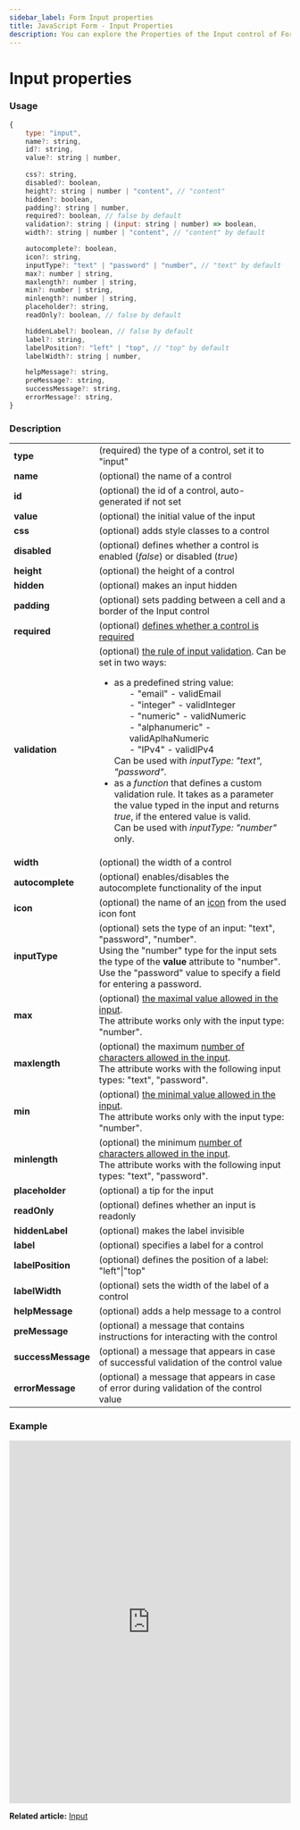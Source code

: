 ```yaml
---
sidebar_label: Form Input properties
title: JavaScript Form - Input Properties 
description: You can explore the Properties of the Input control of Form in the documentation of the DHTMLX JavaScript UI library. Browse developer guides and API reference, try out code examples and live demos, and download a free 30-day evaluation version of DHTMLX Suite.
---
```


# Input properties

### Usage

~~~js
{
	type: "input",
	name?: string,
	id?: string,
	value?: string | number,
	
	css?: string,
	disabled?: boolean,
	height?: string | number | "content", // "content"
	hidden?: boolean,
	padding?: string | number,
	required?: boolean, // false by default
	validation?: string | (input: string | number) => boolean,
	width?: string | number | "content", // "content" by default

	autocomplete?: boolean,
	icon?: string,
	inputType?: "text" | "password" | "number", // "text" by default
	max?: number | string,
	maxlength?: number | string,
	min?: number | string,
	minlength?: number | string,
	placeholder?: string,
	readOnly?: boolean, // false by default

	hiddenLabel?: boolean, // false by default
	label?: string,
	labelPosition?: "left" | "top", // "top" by default
	labelWidth?: string | number,

	helpMessage?: string,
	preMessage?: string,
	successMessage?: string,
	errorMessage?: string,
}
~~~

### Description

<table>
	<tbody>
    	<tr>
			<td><b>type</b></td>
			<td>(required) the type of a control, set it to "input" </td>
		</tr>
        <tr>
			<td><b>name</b></td>
			<td>(optional) the name of a control</td>
		</tr>
        <tr>
			<td><b>id</b></td>
			<td>(optional) the id of a control, auto-generated if not set</td>
		</tr>
		<tr>
			<td><b>value</b></td>
			<td>(optional) the initial value of the input</td>
		</tr>
		<tr>
			<td><b>css</b></td>
			<td>(optional) adds style classes to a control</td>
		</tr>
        <tr>
			<td><b>disabled</b></td>
			<td>(optional) defines whether a control is enabled (<i>false</i>) or disabled (<i>true</i>)</td>
		</tr>
		<tr>
			<td><b>height</b></td>
			<td>(optional) the height of a control</td>
		</tr>
		<tr>
			<td><b>hidden</b></td>
			<td>(optional) makes an input hidden</td>
		</tr>
		<tr>
			<td><b>padding</b></td>
			<td>(optional) sets padding between a cell and a border of the Input control</td>
		</tr>
		<tr>
			<td><b>required</b></td>
			<td>(optional) <a href="../../../work_with_form#validating-form">defines whether a control is required</a></td>
		</tr>
        <tr>
			<td><b>validation</b></td>
			<td>(optional) <a href="../../../work_with_form#validation-rules">the rule of input validation</a>. Can be set in two ways:
            	<ul>
                	<li>as a predefined string value: 
                    <ol>- "email" - validEmail</ol>
                    <ol>- "integer" - validInteger</ol>
                    <ol>- "numeric" - validNumeric</ol>
                    <ol>- "alphanumeric" - validAplhaNumeric</ol>
                    <ol>- "IPv4" - validIPv4</ol>
					Can be used with <i>inputType: "text", "password"</i>.
                    </li>
                    <li>as a <i>function</i> that defines a custom validation rule. It takes as a parameter the value typed in the input and returns <i>true</i>, if the entered value is valid.<br/> Can be used with <i>inputType: "number"</i> only.</li>
                </ul>
            </td>
		</tr>
        <tr>
			<td><b>width</b></td>
			<td>(optional) the width of a control</td>
		</tr>
		<tr>
			<td><b>autocomplete</b></td>
			<td>(optional) enables/disables the autocomplete functionality of the input</td>
		</tr>
		<tr>
			<td><b>icon</b></td>
			<td>(optional) the name of an <a href="../../../../helpers/icon">icon</a> from the used icon font</td>
		</tr>
        <tr>
			<td><b>inputType</b></td>
			<td>(optional) sets the type of an input: "text", "password", "number". <br/>Using the "number" type for the input sets the type of the <b>value</b> attribute to "number". <br/>Use the "password" value to specify a field for entering a password.</td>
		</tr>
		<tr>
			<td><b>max</b></td>
			<td>(optional) <a href="../../../work_with_form#minimal-and-maximal-values">the maximal value allowed in the input</a>. <br/>The attribute works only with the input type: "number". </td>
		</tr>
		<tr>
			<td><b>maxlength</b></td>
			<td>(optional) the maximum <a href="../../../work_with_form#number-of-allowed-characters">number of characters allowed in the input</a>. <br/>The attribute works with the following input types: "text", "password".</td>
		</tr>
		<tr>
			<td><b>min</b></td>
			<td>(optional) <a href="../../../work_with_form#minimal-and-maximal-values">the minimal value allowed in the input</a>. <br/>The attribute works only with the input type: "number". </td>
		</tr>
		<tr>
			<td><b>minlength</b></td>
			<td>(optional) the minimum <a href="../../../work_with_form#number-of-allowed-characters">number of characters allowed in the input</a>. <br/> The attribute works with the following input types: "text", "password". </td>
		</tr>
		<tr>
			<td><b>placeholder</b></td>
			<td>(optional) a tip for the input</td>
		</tr>
		<tr>
			<td><b>readOnly</b></td>
			<td>(optional) defines whether an input is readonly</td>
		</tr>
		<tr>
			<td><b>hiddenLabel</b></td>
			<td>(optional) makes the label invisible</td>
		</tr>
		<tr>
			<td><b>label</b></td>
			<td>(optional) specifies a label for a control</td>
		</tr>
        <tr>
			<td><b>labelPosition</b></td>
			<td>(optional) defines the position of a label: "left"|"top"</td>
		</tr>
        <tr>
			<td><b>labelWidth</b></td>
			<td>(optional) sets the width of the label of a control</td>
		</tr>
        <tr>
			<td><b>helpMessage</b></td>
			<td>(optional) adds a help message to a control</td>
		</tr>
        <tr>
			<td><b>preMessage</b></td>
			<td>(optional) a message that contains instructions for interacting with the control</td>
		</tr>
        <tr>
			<td><b>successMessage</b></td>
			<td>(optional) a message that appears in case of successful validation of the control value</td>
		</tr>
        <tr>
			<td><b>errorMessage</b></td>
			<td>(optional) a message that appears in case of error during validation of the control value</td>
		</tr>
    </tbody>
</table>

### Example

<iframe src="https://snippet.dhtmlx.com/9q8fubjm?mode=js" frameborder="0" class="snippet_iframe" width="100%" height="650"></iframe>

**Related article:** [Input](form/input.md)